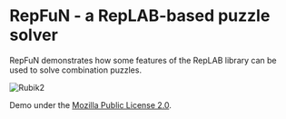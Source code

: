 # RepFuN - a RepLAB-based puzzle solver

RepFuN demonstrates how some features of the RepLAB library can be used to solve combination puzzles.

![Rubik2](https://live.staticflickr.com/65535/51206212966_3ae6a9a3f7_o.gif "Rubik2")

Demo under the [Mozilla Public License 2.0](https://github.com/replab/repfun/blob/master/LICENSE).

